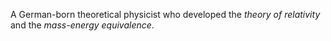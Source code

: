 A German-born theoretical physicist who developed the *theory of relativity* and
the *mass-energy equivalence*.
